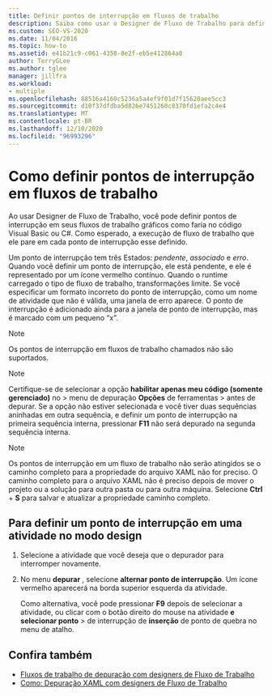 ```yaml
---
title: Definir pontos de interrupção em fluxos de trabalho
description: Saiba como usar o Designer de Fluxo de Trabalho para definir pontos de interrupção em seus fluxos de trabalho gráficos como você faria no código Visual Basic ou C#.
ms.custom: SEO-VS-2020
ms.date: 11/04/2016
ms.topic: how-to
ms.assetid: e41b21c9-c061-4358-8e2f-eb5e412864a8
author: TerryGLee
ms.author: tglee
manager: jillfra
ms.workload:
- multiple
ms.openlocfilehash: 88516a4160c5236a5a4ef9f01d7f15620aee5cc3
ms.sourcegitcommit: d10f37dfdba5d826e7451260c8370fd1efa2c4e4
ms.translationtype: MT
ms.contentlocale: pt-BR
ms.lasthandoff: 12/10/2020
ms.locfileid: "96993296"
---
```

# <a name="how-to-set-breakpoints-in-workflows"></a>Como definir pontos de interrupção em fluxos de trabalho

Ao usar Designer de Fluxo de Trabalho, você pode definir pontos de interrupção em seus fluxos de trabalho gráficos como faria no código Visual Basic ou C#. Como esperado, a execução de fluxo de trabalho que ele pare em cada ponto de interrupção esse definido.

Um ponto de interrupção tem três Estados: *pendente*, *associado* e *erro*. Quando você definir um ponto de interrupção, ele está pendente, e ele é representado por um ícone vermelho contínuo. Quando o runtime carregado o tipo de fluxo de trabalho, transformações limite. Se você especificar um formato incorreto do ponto de interrupção, como um nome de atividade que não é válida, uma janela de erro aparece. O ponto de interrupção é adicionado ainda para a janela de ponto de interrupção, mas é marcado com um pequeno “x”.

> [!NOTE]
> Os pontos de interrupção em fluxos de trabalho chamados não são suportados.

> [!NOTE]
> Certifique-se de selecionar a opção **habilitar apenas meu código (somente gerenciado)** no   >  menu de depuração **Opções** de ferramentas  >   antes de depurar. Se a opção não estiver selecionada e você tiver duas sequências aninhadas em outra sequência, e definir um ponto de interrupção na primeira sequência interna, pressionar **F11** não será depurado na segunda sequência interna.

> [!NOTE]
> Os pontos de interrupção em um fluxo de trabalho não serão atingidos se o caminho completo para a propriedade do arquivo XAML não for preciso. O caminho completo para o arquivo XAML não é preciso depois de mover o projeto ou a solução para outra pasta ou para outra máquina. Selecione **Ctrl** + **S** para salvar e atualizar a propriedade caminho completo.

## <a name="to-set-a-breakpoint-on-an-activity-in-the-design-view"></a>Para definir um ponto de interrupção em uma atividade no modo design

1. Selecione a atividade que você deseja que o depurador para interromper novamente.

2. No menu **depurar** , selecione **alternar ponto de interrupção**. Um ícone vermelho aparecerá na borda superior esquerda da atividade.

   Como alternativa, você pode pressionar **F9** depois de selecionar a atividade, ou clicar com o botão direito do mouse na atividade **e selecionar ponto**  >  de interrupção de **inserção** de ponto de quebra no menu de atalho.

## <a name="see-also"></a>Confira também

- [Fluxos de trabalho de depuração com designers de Fluxo de Trabalho](../workflow-designer/debugging-workflows-with-the-workflow-designer.md)
- [Como: Depuração XAML com designers de Fluxo de Trabalho](../workflow-designer/how-to-debug-xaml-with-the-workflow-designer.md)
